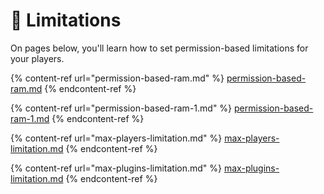 # 🚫 Limitations

On pages below, you'll learn how to set permission-based limitations for your players.

{% content-ref url="permission-based-ram.md" %}
[permission-based-ram.md](permission-based-ram.md)
{% endcontent-ref %}

{% content-ref url="permission-based-ram-1.md" %}
[permission-based-ram-1.md](permission-based-ram-1.md)
{% endcontent-ref %}

{% content-ref url="max-players-limitation.md" %}
[max-players-limitation.md](max-players-limitation.md)
{% endcontent-ref %}

{% content-ref url="max-plugins-limitation.md" %}
[max-plugins-limitation.md](max-plugins-limitation.md)
{% endcontent-ref %}

